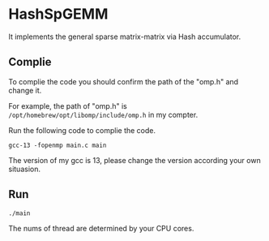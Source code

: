 # HashSpGEMM
It implements the general sparse matrix-matrix via Hash accumulator.
## Complie
To complie the code you should confirm the path of the "omp.h" and change it.

For example, the path of "omp.h" is `/opt/homebrew/opt/libomp/include/omp.h` in my compter.

Run the following code to complie the code.
```
gcc-13 -fopenmp main.c main
```
The version of my gcc is 13, please change the version according your own situasion.

## Run
```
./main
```
The nums of thread are determined by your CPU cores.
